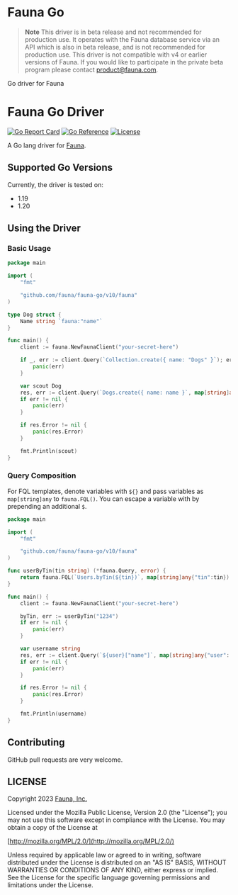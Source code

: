 # Fauna Go

> **Note**
> This driver is in beta release and not recommended for production use. It operates with the Fauna database service via an API which is also in beta release, and is not recommended for production use. This driver is not compatible with v4 or earlier versions of Fauna. If you would like to participate in the private beta program please contact product@fauna.com.

Go driver for Fauna

# Fauna Go Driver

[![Go Report Card](https://goreportcard.com/badge/github.com/fauna/fauna-go)](https://goreportcard.com/report/github.com/fauna/fauna-go)
[![Go Reference](https://pkg.go.dev/badge/github.com/fauna/fauna-go.svg)](https://pkg.go.dev/github.com/fauna/fauna-go)
[![License](https://img.shields.io/badge/license-MPL_2.0-blue.svg?maxAge=2592000)](https://raw.githubusercontent.com/fauna/fauna-go/main/LICENSE)

A Go lang driver for [Fauna](https://fauna.com/).

## Supported Go Versions

Currently, the driver is tested on:
- 1.19
- 1.20

## Using the Driver

### Basic Usage

```go
package main

import (
	"fmt"

	"github.com/fauna/fauna-go/v10/fauna"
)

type Dog struct {
	Name string `fauna:"name"`
}

func main() {
	client := fauna.NewFaunaClient("your-secret-here")

	if _, err := client.Query(`Collection.create({ name: "Dogs" }`); err != nil {
		panic(err)
	}

    var scout Dog
	res, err := client.Query(`Dogs.create({ name: name }`, map[string]any{"name": "Scout"}, &scout)
	if err != nil {
		panic(err)
	}

    if res.Error != nil {
        panic(res.Error)
    }

	fmt.Println(scout)
}
```

### Query Composition

For FQL templates, denote variables with `${}` and pass variables as `map[string]any` to `fauna.FQL()`. You can escape a variable with by prepending
an additional `$`.

```go
package main

import (
	"fmt"

	"github.com/fauna/fauna-go/v10/fauna"
)

func userByTin(tin string) (*fauna.Query, error) {
    return fauna.FQL(`Users.byTin(${tin})`, map[string]any{"tin":tin})
}

func main() {
	client := fauna.NewFaunaClient("your-secret-here")

    byTin, err := userByTin("1234")
    if err != nil {
        panic(err)
    }

    var username string
    res, err := client.Query(`${user}["name"]`, map[string]any{"user": byTin}, &username)
	if err != nil {
		panic(err)
	}

    if res.Error != nil {
        panic(res.Error)
    }

	fmt.Println(username)
}

```

## Contributing

GitHub pull requests are very welcome.

## LICENSE

Copyright 2023 [Fauna, Inc.](https://fauna.com/)

Licensed under the Mozilla Public License, Version 2.0 (the
"License"); you may not use this software except in compliance with
the License. You may obtain a copy of the License at

[http://mozilla.org/MPL/2.0/](http://mozilla.org/MPL/2.0/)

Unless required by applicable law or agreed to in writing, software
distributed under the License is distributed on an "AS IS" BASIS,
WITHOUT WARRANTIES OR CONDITIONS OF ANY KIND, either express or
implied. See the License for the specific language governing
permissions and limitations under the License.
